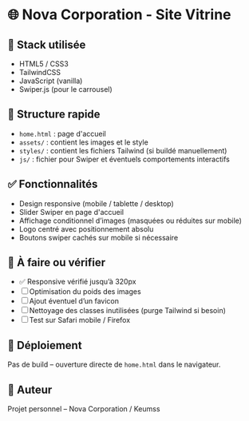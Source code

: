 # 🌐 Nova Corporation - Site Vitrine

## 🔧 Stack utilisée
- HTML5 / CSS3
- TailwindCSS
- JavaScript (vanilla)
- Swiper.js (pour le carrousel)

## 📁 Structure rapide
- `home.html` : page d'accueil
- `assets/` : contient les images et le style
- `styles/` : contient les fichiers Tailwind (si buildé manuellement)
- `js/` : fichier pour Swiper et éventuels comportements interactifs

## ✅ Fonctionnalités
- Design responsive (mobile / tablette / desktop)
- Slider Swiper en page d'accueil
- Affichage conditionnel d’images (masquées ou réduites sur mobile)
- Logo centré avec positionnement absolu
- Boutons swiper cachés sur mobile si nécessaire

## 🧪 À faire ou vérifier
- ✅ Responsive vérifié jusqu’à 320px
- ☐ Optimisation du poids des images
- ☐ Ajout éventuel d’un favicon
- ☐ Nettoyage des classes inutilisées (purge Tailwind si besoin)
- ☐ Test sur Safari mobile / Firefox

## 🚀 Déploiement
Pas de build – ouverture directe de `home.html` dans le navigateur.

## 👤 Auteur
Projet personnel – Nova Corporation / Keumss

